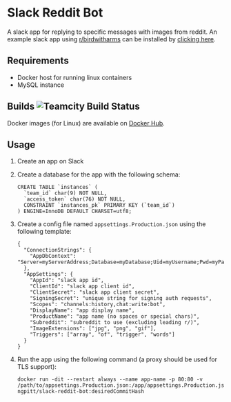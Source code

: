 # Slack Reddit Bot
A slack app for replying to specific messages with images from reddit. An example slack app using [r/birdwitharms](https://www.reddit.com/r/birdswitharms/ "Birds With Arms Subreddit") can be installed by [clicking here](https://birdswitharms.xphysics.net/install "Install the Birds With Arms Slack App").

## Requirements
* Docker host for running linux containers
* MySQL instance

## Builds ![Teamcity Build Status](https://teamcity.xphysics.net/app/rest/builds/buildType:(id:SlackRedditBot_BuildDeploy)/statusIcon "Teamcity Build Status")
Docker images (for Linux) are available on [Docker Hub](https://cloud.docker.com/repository/docker/ngpitt/slack-reddit-bot "Slack Reddit Bot Docker Repo").

## Usage
1. Create an app on Slack
2. Create a database for the app with the following schema:

    ```
    CREATE TABLE `instances` (
      `team_id` char(9) NOT NULL,
      `access_token` char(76) NOT NULL,
      CONSTRAINT `instances_pk` PRIMARY KEY (`team_id`)
    ) ENGINE=InnoDB DEFAULT CHARSET=utf8;
    ```
3. Create a config file named `appsettings.Production.json` using the following template:

    ```
    {
      "ConnectionStrings": {
        "AppDbContext": "Server=myServerAddress;Database=myDatabase;Uid=myUsername;Pwd=myPassword"
      },
      "AppSettings": {
        "AppId": "slack app id",
        "ClientId": "slack app client id",
        "ClientSecret": "slack app client secret",
        "SigningSecret": "unique string for signing auth requests",
        "Scopes": "channels:history,chat:write:bot",
        "DisplayName": "app display name",
        "ProductName": "app name (no spaces or special chars)",
        "Subreddit": "subreddit to use (excluding leading r/)",
        "ImageExtensions": ["jpg", "png", "gif"],
        "Triggers": ["array", "of", "trigger", "words"]
      }
    }
    ```
4. Run the app using the following command (a proxy should be used for TLS support):

    ```
    docker run -dit --restart always --name app-name -p 80:80 -v /path/to/appsettings.Production.json:/app/appsettings.Production.json ngpitt/slack-reddit-bot:desiredCommitHash
    ```
